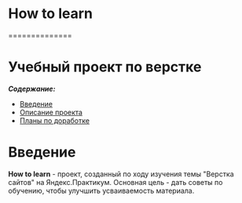 # How to learn
==============
# Учебный проект по верстке
***Содержание:***
- [Введение](#Introduction)
- [Описание проекта](#Project-вescription)
- [Планы по доработке](#Plans-to-refine)

# Введение <a name="Introduction"></a>

**How to learn** - проект, созданный по ходу изучения темы "Верстка сайтов" на Яндекс.Практикум. Основная цель - дать советы по обучению, чтобы улучшить усваиваемость материала.
